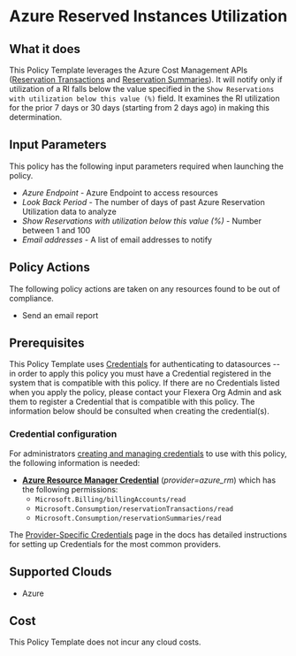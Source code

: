 # Azure Reserved Instances Utilization

## What it does

This Policy Template leverages the Azure Cost Management APIs ([Reservation Transactions](https://learn.microsoft.com/en-us/rest/api/consumption/reservation-transactions/list?view=rest-consumption-2023-05-01&tabs=HTTP) and [Reservation Summaries](https://learn.microsoft.com/en-us/rest/api/consumption/reservations-summaries/list?view=rest-consumption-2023-05-01&tabs=HTTP#reservationsummariesdailywithbillingaccountid)). It will notify only if utilization of a RI falls below the value specified in the `Show Reservations with utilization below this value (%)` field. It examines the RI utilization for the prior 7 days or 30 days (starting from 2 days ago) in making this determination.

## Input Parameters

This policy has the following input parameters required when launching the policy.

- *Azure Endpoint* - Azure Endpoint to access resources
- *Look Back Period* - The number of days of past Azure Reservation Utilization data to analyze
- *Show Reservations with utilization below this value (%)* - Number between 1 and 100
- *Email addresses* - A list of email addresses to notify

## Policy Actions

The following policy actions are taken on any resources found to be out of compliance.

- Send an email report

## Prerequisites

This Policy Template uses [Credentials](https://docs.flexera.com/flexera/EN/Automation/ManagingCredentialsExternal.htm) for authenticating to datasources -- in order to apply this policy you must have a Credential registered in the system that is compatible with this policy. If there are no Credentials listed when you apply the policy, please contact your Flexera Org Admin and ask them to register a Credential that is compatible with this policy. The information below should be consulted when creating the credential(s).

### Credential configuration

For administrators [creating and managing credentials](https://docs.flexera.com/flexera/EN/Automation/ManagingCredentialsExternal.htm) to use with this policy, the following information is needed:

- [**Azure Resource Manager Credential**](https://docs.flexera.com/flexera/EN/Automation/ProviderCredentials.htm#automationadmin_109256743_1124668) (*provider=azure_rm*) which has the following permissions:
  - `Microsoft.Billing/billingAccounts/read`
  - `Microsoft.Consumption/reservationTransactions/read`
  - `Microsoft.Consumption/reservationSummaries/read`

The [Provider-Specific Credentials](https://docs.flexera.com/flexera/EN/Automation/ProviderCredentials.htm) page in the docs has detailed instructions for setting up Credentials for the most common providers.

## Supported Clouds

- Azure

## Cost

This Policy Template does not incur any cloud costs.
